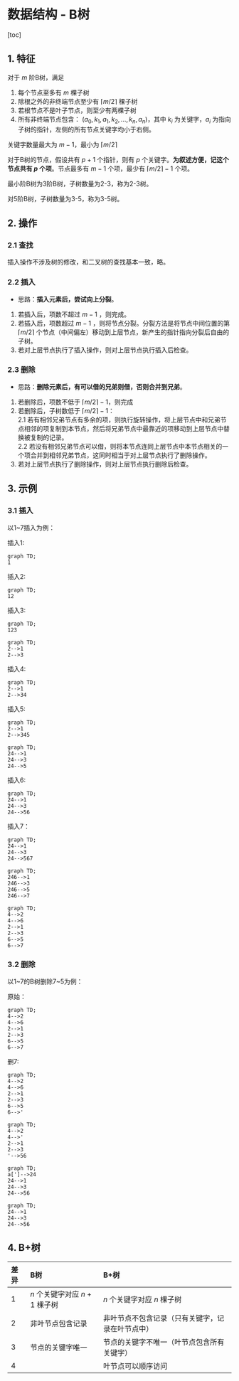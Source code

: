 # 数据结构 - B树

[toc]

## 1. 特征

对于 $m$ 阶B树，满足

1. 每个节点至多有 $m$ 棵子树
2. 除根之外的非终端节点至少有 $\lceil m/2 \rceil$ 棵子树
3. 若根节点不是叶子节点，则至少有两棵子树
4. 所有非终端节点包含：
   $(a_0,k_1,a_1,k_2,...,k_n,a_n)$，其中 $k_i$ 为关键字，$a_i$ 为指向子树的指针，左侧的所有节点关键字均小于右侧。

关键字数量最大为 $m-1$，最小为 $\lceil m/2 \rceil$

对于B树的节点，假设共有 $p+1$ 个指针，则有 $p$ 个关键字。**为叙述方便，记这个节点共有 $p$ 个项**。节点最多有 $m-1$ 个项，最少有 $\lceil m/2 \rceil-1$ 个项。

最小阶B树为3阶B树，子树数量为2-3，称为2-3树。

对5阶B树，子树数量为3-5，称为3-5树。

## 2. 操作

### 2.1 查找

插入操作不涉及树的修改，和二叉树的查找基本一致，略。

### 2.2 插入

- 思路：**插入元素后，尝试向上分裂**。

1. 若插入后，项数不超过 $m-1$ ，则完成。
2. 若插入后，项数超过 $m-1$ ，则将节点分裂。分裂方法是将节点中间位置的第 $\lceil m/2 \rceil$ 个节点（中间偏左）移动到上层节点，新产生的指针指向分裂后自由的子树。
3. 若对上层节点执行了插入操作，则对上层节点执行插入后检查。

### 2.3 删除

- 思路：**删除元素后，有可以借的兄弟则借，否则合并到兄弟**。

1. 若删除后，项数不低于 $\lceil m/2 \rceil-1$，则完成
2. 若删除后，子树数低于 $\lceil m/2 \rceil-1$：  
   2.1 若有相邻兄弟节点有多余的项，则执行旋转操作，将上层节点中和兄弟节点相邻的项复制到本节点，然后将兄弟节点中最靠近的项移动到上层节点中替换被复制的记录。  
   2.2 若没有相邻兄弟节点可以借，则将本节点连同上层节点中本节点相关的一个项合并到相邻兄弟节点，这同时相当于对上层节点执行了删除操作。  
3. 若对上层节点执行了删除操作，则对上层节点执行删除后检查。

## 3. 示例

### 3.1 插入

以1\~7插入为例：

插入1:

```mermaid
graph TD;
1
```

插入2:

```mermaid
graph TD;
12
```

插入3:

```mermaid
graph TD;
123
```

```mermaid
graph TD;
2-->1
2-->3
```

插入4:

```mermaid
graph TD;
2-->1
2-->34
```

插入5:

```mermaid
graph TD;
2-->1
2-->345
```

```mermaid
graph TD;
24-->1
24-->3
24-->5
```

插入6:

```mermaid
graph TD;
24-->1
24-->3
24-->56
```

插入7：

```mermaid
graph TD;
24-->1
24-->3
24-->567
```

```mermaid
graph TD;
246-->1
246-->3
246-->5
246-->7
```

```mermaid
graph TD;
4-->2
4-->6
2-->1
2-->3
6-->5
6-->7
```

### 3.2 删除

以1\~7的B树删除7\~5为例：

原始：

```mermaid
graph TD;
4-->2
4-->6
2-->1
2-->3
6-->5
6-->7
```

删7:

```mermaid
graph TD;
4-->2
4-->6
2-->1
2-->3
6-->5
6-->'
```

```mermaid
graph TD;
4-->2
4-->'
2-->1
2-->3
'-->56
```

```mermaid
graph TD;
a[']-->24
24-->1
24-->3
24-->56
```

```mermaid
graph TD;
24-->1
24-->3
24-->56
```

## 4. B+树

差异 | B树 | B+树
:--- | :--- | :---
1 | $n$ 个关键字对应 $n+1$ 棵子树 | $n$ 个关键字对应 $n$ 棵子树 
2 | 非叶节点包含记录 | 非叶节点不包含记录（只有关键字，记录在叶节点中）
3 | 节点的关键字唯一 | 节点的关键字不唯一（叶节点包含所有关键字）
4 | | 叶节点可以顺序访问
